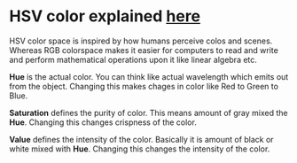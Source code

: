 # HSV color explained [here][1]
HSV color space is inspired by how humans perceive colos and scenes. Whereas RGB colorspace makes it easier for computers to read and write and perform mathematical operations upon it like linear algebra etc.  

**Hue** is the actual color. You can think like actual wavelength which emits out from the object. 
Changing this makes chages in color like Red to Green to Blue.


**Saturation** defines the purity of color. This means amount of gray mixed the **Hue**.
Changing this changes crispness of the color.


**Value** defines the intensity of the color. Basically it is amount of black or white mixed with **Hue**. 
Changing this changes the intensity of the color. 


[1]: http://www.tech-faq.com/hsv.html
[2]: https://help.github.com/en/articles/basic-writing-and-formatting-syntax#headings

